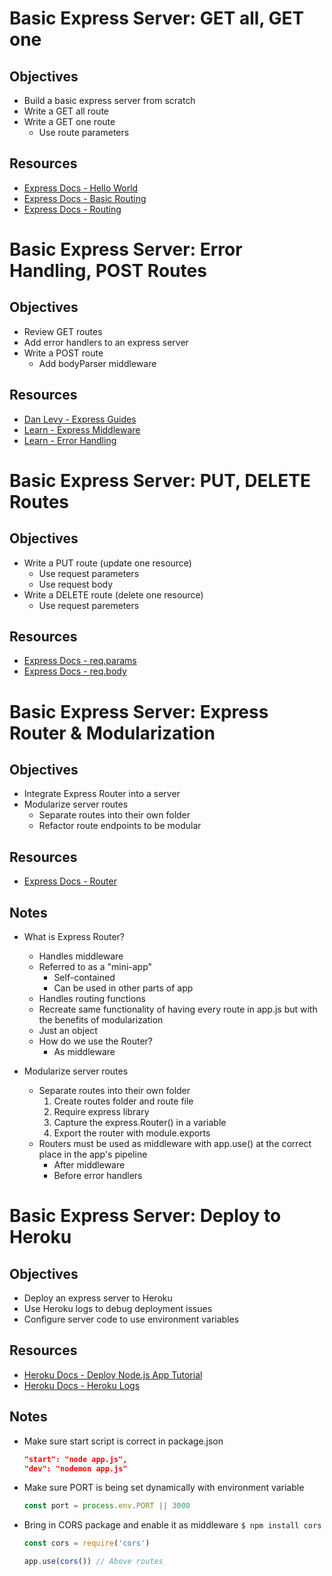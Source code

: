 # Basic Express Server: GET all, GET one

## Objectives

* Build a basic express server from scratch
* Write a GET all route
* Write a GET one route
  * Use route parameters

## Resources

* [Express Docs - Hello World](https://expressjs.com/en/starter/hello-world.html)
* [Express Docs - Basic Routing](https://expressjs.com/en/starter/basic-routing.html)
* [Express Docs - Routing](https://expressjs.com/en/guide/routing.html)






# Basic Express Server: Error Handling, POST Routes

## Objectives

* Review GET routes
* Add error handlers to an express server
* Write a POST route
  * Add bodyParser middleware

## Resources

* [Dan Levy - Express Guides](https://github.com/justsml/guides/blob/master/express/setup-guide/app.js)
* [Learn - Express Middleware](https://learn-2.galvanize.com/cohorts/757/blocks/29/content_files/Server%20Development/06-libraries.md)
* [Learn - Error Handling](https://learn-2.galvanize.com/cohorts/757/blocks/29/content_files/Server%20Development/07-errors.md)




# Basic Express Server: PUT, DELETE Routes

## Objectives

* Write a PUT route (update one resource)
  - Use request parameters
  - Use request body
* Write a DELETE route (delete one resource)
  - Use request paremeters

## Resources

* [Express Docs - req.params](https://expressjs.com/en/4x/api.html#req.params)
* [Express Docs - req.body](https://expressjs.com/en/4x/api.html#req.body)





# Basic Express Server: Express Router & Modularization

## Objectives

* Integrate Express Router into a server
* Modularize server routes
  - Separate routes into their own folder
  - Refactor route endpoints to be modular

## Resources

* [Express Docs - Router](https://expressjs.com/en/4x/api.html#router)

## Notes

* What is Express Router?
  - Handles middleware
  - Referred to as a "mini-app"
    * Self-contained
    * Can be used in other parts of app
  - Handles routing functions
  - Recreate same functionality of having every route in app.js but with the benefits of modularization
  - Just an object
  - How do we use the Router?
    * As middleware

* Modularize server routes
  - Separate routes into their own folder
    1. Create routes folder and route file
    2. Require express library
    3. Capture the express.Router() in a variable
    4. Export the router with module.exports
  - Routers must be used as middleware with app.use() at the correct place in the app's pipeline
    * After middleware
    * Before error handlers



# Basic Express Server: Deploy to Heroku

## Objectives

* Deploy an express server to Heroku
* Use Heroku logs to debug deployment issues
* Configure server code to use environment variables

## Resources

* [Heroku Docs - Deploy Node.js App Tutorial](https://devcenter.heroku.com/articles/getting-started-with-nodejs)
* [Heroku Docs - Heroku Logs](https://devcenter.heroku.com/articles/getting-started-with-nodejs#view-logs)

## Notes

* Make sure start script is correct in package.json
  ```json
  "start": "node app.js",
  "dev": "nodemon app.js"
  ```
* Make sure PORT is being set dynamically with environment variable
  ```js
  const port = process.env.PORT || 3000
  ```
* Bring in CORS package and enable it as middleware
  `$ npm install cors`
  ```js 
  const cors = require('cors')

  app.use(cors()) // Above routes
  ```